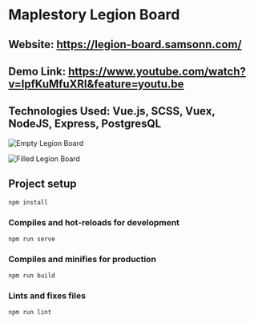 # Maplestory Legion Board

## Website: https://legion-board.samsonn.com/

## Demo Link: https://www.youtube.com/watch?v=lpfKuMfuXRI&feature=youtu.be

## Technologies Used: Vue.js, SCSS, Vuex, NodeJS, Express, PostgresQL

![Empty Legion Board](https://res.cloudinary.com/sotasamson96/image/upload/v1580600430/Screen_Shot_2020-02-01_at_3.39.24_PM_behymj.png)

![Filled Legion Board](https://res.cloudinary.com/sotasamson96/image/upload/v1580600420/Screen_Shot_2020-02-01_at_3.39.43_PM_sfcfen.png)

## Project setup
```
npm install
```

### Compiles and hot-reloads for development
```
npm run serve
```

### Compiles and minifies for production
```
npm run build
```

### Lints and fixes files
```
npm run lint
```
